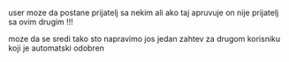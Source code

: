 user moze da postane prijatelj sa nekim ali ako taj apruvuje on nije prijatelj sa ovim drugim !!!

moze da se sredi tako sto napravimo jos jedan zahtev za drugom korisniku koji je automatski odobren